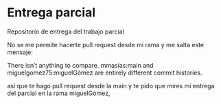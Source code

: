 # Entrega parcial

Repositorio de entrega del trabajo parcial

No se me permite hacerte pull request desde mi rama y me salta este mensaje:

There isn’t anything to compare.
mmasias:main and miguelgomez75:miguelGómez are entirely different commit histories.

así que te hago pull request desde la main y te pido que mires mi entrega del parcial en la rama miguelGómez,
